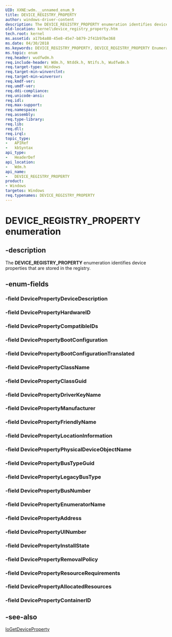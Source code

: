 ```yaml
---
UID: XXNE:wdm.__unnamed_enum_9
title: DEVICE_REGISTRY_PROPERTY
author: windows-driver-content
description: The DEVICE_REGISTRY_PROPERTY enumeration identifies device properties that are stored in the registry.
old-location: kernel\device_registry_property.htm
tech.root: kernel
ms.assetid: a17b4a88-45e8-45e7-b879-2f41b97be368
ms.date: 04/30/2018
ms.keywords: DEVICE_REGISTRY_PROPERTY, DEVICE_REGISTRY_PROPERTY Enumeration, DEVICE_REGISTRY_PROPERTY enumeration [Kernel-Mode Driver Architecture], DevicePropertyAddress, DevicePropertyAllocatedResources, DevicePropertyBootConfiguration, DevicePropertyBootConfigurationTranslated, DevicePropertyBusNumber, DevicePropertyBusTypeGuid, DevicePropertyClassGuid, DevicePropertyClassName, DevicePropertyCompatibleIDs, DevicePropertyContainerID, DevicePropertyDeviceDescription, DevicePropertyDriverKeyName, DevicePropertyEnumeratorName, DevicePropertyFriendlyName, DevicePropertyHardwareID, DevicePropertyInstallState, DevicePropertyLegacyBusType, DevicePropertyLocationInformation, DevicePropertyManufacturer, DevicePropertyPhysicalDeviceObjectName, DevicePropertyRemovalPolicy, DevicePropertyResourceRequirements, DevicePropertyUINumber, enumeration [Kernel-Mode Driver Architecture], kernel.device_registry_property, sysenum_485e3369-186a-4a71-b13e-be6ff9ab8dce.xml, wdm/, wdm/DevicePropertyAddress, wdm/DevicePropertyAllocatedResources, wdm/DevicePropertyBootConfiguration, wdm/DevicePropertyBootConfigurationTranslated, wdm/DevicePropertyBusNumber, wdm/DevicePropertyBusTypeGuid, wdm/DevicePropertyClassGuid, wdm/DevicePropertyClassName, wdm/DevicePropertyCompatibleIDs, wdm/DevicePropertyContainerID, wdm/DevicePropertyDeviceDescription, wdm/DevicePropertyDriverKeyName, wdm/DevicePropertyEnumeratorName, wdm/DevicePropertyFriendlyName, wdm/DevicePropertyHardwareID, wdm/DevicePropertyInstallState, wdm/DevicePropertyLegacyBusType, wdm/DevicePropertyLocationInformation, wdm/DevicePropertyManufacturer, wdm/DevicePropertyPhysicalDeviceObjectName, wdm/DevicePropertyRemovalPolicy, wdm/DevicePropertyResourceRequirements, wdm/DevicePropertyUINumber
ms.topic: enum
req.header: wudfwdm.h
req.include-header: Wdm.h, Ntddk.h, Ntifs.h, Wudfwdm.h
req.target-type: Windows
req.target-min-winverclnt: 
req.target-min-winversvr: 
req.kmdf-ver: 
req.umdf-ver: 
req.ddi-compliance: 
req.unicode-ansi: 
req.idl: 
req.max-support: 
req.namespace: 
req.assembly: 
req.type-library: 
req.lib: 
req.dll: 
req.irql: 
topic_type:
-	APIRef
-	kbSyntax
api_type:
-	HeaderDef
api_location:
-	Wdm.h
api_name:
-	DEVICE_REGISTRY_PROPERTY
product:
- Windows
targetos: Windows
req.typenames: DEVICE_REGISTRY_PROPERTY
---
```


# DEVICE_REGISTRY_PROPERTY enumeration


## -description


The <b>DEVICE_REGISTRY_PROPERTY</b> enumeration identifies device properties that are stored in the registry.


## -enum-fields




### -field DevicePropertyDeviceDescription


### -field DevicePropertyHardwareID


### -field DevicePropertyCompatibleIDs


### -field DevicePropertyBootConfiguration


### -field DevicePropertyBootConfigurationTranslated


### -field DevicePropertyClassName


### -field DevicePropertyClassGuid


### -field DevicePropertyDriverKeyName


### -field DevicePropertyManufacturer


### -field DevicePropertyFriendlyName


### -field DevicePropertyLocationInformation


### -field DevicePropertyPhysicalDeviceObjectName


### -field DevicePropertyBusTypeGuid


### -field DevicePropertyLegacyBusType


### -field DevicePropertyBusNumber


### -field DevicePropertyEnumeratorName


### -field DevicePropertyAddress


### -field DevicePropertyUINumber


### -field DevicePropertyInstallState


### -field DevicePropertyRemovalPolicy


### -field DevicePropertyResourceRequirements


### -field DevicePropertyAllocatedResources


### -field DevicePropertyContainerID


## -see-also




<a href="https://msdn.microsoft.com/library/windows/hardware/ff549203">IoGetDeviceProperty</a>
 

 



